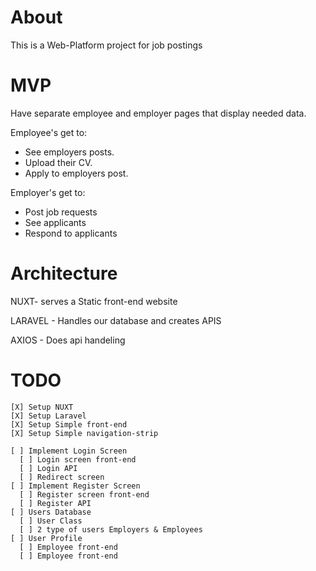 # About

This is a Web-Platform project for job postings

# MVP 

Have separate employee and employer pages that display needed data.

Employee's get to: 
 + See employers posts.
 + Upload their CV.
 + Apply to employers post. 

Employer's get to:
 + Post job requests
 + See applicants 
 + Respond to applicants  

# Architecture

NUXT- serves a Static front-end website

LARAVEL - Handles our database and creates APIS

AXIOS - Does api handeling 

# TODO 

```
[X] Setup NUXT
[X] Setup Laravel 
[X] Setup Simple front-end 
[X] Setup Simple navigation-strip

[ ] Implement Login Screen
  [ ] Login screen front-end
  [ ] Login API
  [ ] Redirect screen 
[ ] Implement Register Screen
  [ ] Register screen front-end
  [ ] Register API
[ ] Users Database
  [ ] User Class
  [ ] 2 type of users Employers & Employees
[ ] User Profile
  [ ] Employee front-end
  [ ] Employee front-end
```
  
  
 

